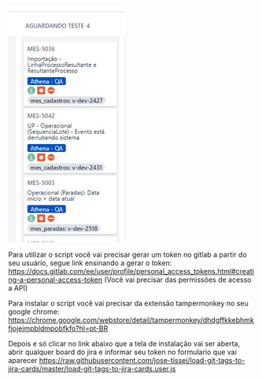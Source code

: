 ![example](tags.jpg "example")


Para utilizar o script você vai precisar gerar um token no gitlab a partir do seu usuário, segue link ensinando a gerar o token:
https://docs.gitlab.com/ee/user/profile/personal_access_tokens.html#creating-a-personal-access-token
(Você vai precisar das permissões de acesso a API)

Para instalar o script você vai precisar da extensão tampermonkey no seu google chrome:
https://chrome.google.com/webstore/detail/tampermonkey/dhdgffkkebhmkfjojejmpbldmpobfkfo?hl=pt-BR

Depois e só clicar no link abaixo que a tela de instalação vai ser aberta, abrir qualquer board do jira e informar seu token no formulario que vai aparecer
https://raw.githubusercontent.com/jose-tissei/load-git-tags-to-jira-cards/master/load-git-tags-to-jira-cards.user.js

